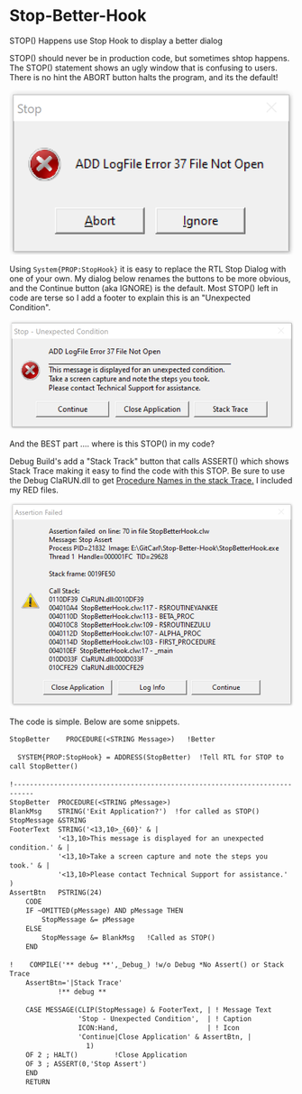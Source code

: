 # Stop-Better-Hook
 STOP() Happens use Stop Hook to display a better dialog

STOP() should never be in production code, but sometimes shtop happens.
 The STOP() statement shows an ugly window that is confusing to users.
 There is no hint the ABORT button halts the program, and its the default!
 
![STOP normal](images/readme1.png) 

Using `System{PROP:StopHook}` it is easy to replace the RTL Stop Dialog with one of your own.
 My dialog below renames the buttons to be more obvious, and the Continue button (aka IGNORE) is the default.
 Most STOP() left in code are terse so I add a footer to explain this is an "Unexpected Condition".

![STOP better](images/readme2.png) 

And the BEST part .... where is this STOP() in my code?

Debug Build's add a "Stack Track" button that calls ASSERT() which shows Stack Trace making it easy to find the code with this STOP.
 Be sure to use the Debug ClaRUN.dll to get [Procedure Names in the stack Trace.](https://clarionhub.com/t/how-to-improve-the-call-stack-when-your-program-gpfs-to-show-procedure-names/188)
 I included my RED files.

![assert](images/readme3.png) 

The code is simple. Below are some snippets.

```Clarion
StopBetter    PROCEDURE(<STRING Message>)   !Better 

  SYSTEM{PROP:StopHook} = ADDRESS(StopBetter)  !Tell RTL for STOP to call StopBetter()
  
!---------------------------------------------------------------------------
StopBetter  PROCEDURE(<STRING pMessage>)
BlankMsg    STRING('Exit Application?')  !for called as STOP()
StopMessage &STRING
FooterText  STRING('<13,10>_{60}' & |
            '<13,10>This message is displayed for an unexpected condition.' & |
            '<13,10>Take a screen capture and note the steps you took.' & |
            '<13,10>Please contact Technical Support for assistance.' )
AssertBtn   PSTRING(24)
    CODE
    IF ~OMITTED(pMessage) AND pMessage THEN
        StopMessage &= pMessage 
    ELSE
        StopMessage &= BlankMsg   !Called as STOP()
    END
    
!    COMPILE('** debug **',_Debug_) !w/o Debug *No Assert() or Stack Trace
    AssertBtn='|Stack Trace'        
            !** debug **            

    CASE MESSAGE(CLIP(StopMessage) & FooterText, | ! Message Text
                 'Stop - Unexpected Condition',  | ! Caption
                 ICON:Hand,                      | ! Icon 
                 'Continue|Close Application' & AssertBtn, | 
                   1)
    OF 2 ; HALT()         !Close Application
    OF 3 ; ASSERT(0,'Stop Assert')
    END
    RETURN  

``` 